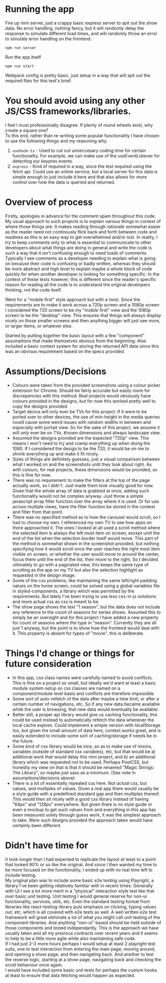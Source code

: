 # Running the app

Fire up mini server, just a crappy basic express server to spit out the show data. No error handling, nothing fancy,
but it will randomly delay the response to simulate different load times, and will randomly throw an error to simulate error handling on the frontend.

```
npm run server
```

Run the app itself

```
npm run start
```

Webpack config is pretty basic, just setup in a way that will spit out the required files for this test's brief.

# You should avoid using any other JS/CSS frameworks/libraries.

I feel I must professionally disagree. If plenty of round wheels exist, why create a square one?\
To this end, rather than re-writing some popular functionality I have chosen to use the following things and my reasoning why.

1. `usehook-ts` - Used to cut out unneccesary coding time for certain functionality. For example, we can make use of the useEventListener for detecting our keypres events.
1. `express` - Kind of required in a way, since the test required using the fetch api. Could use an online service, but a local server for this data is simple enough to just include it here and that also allows for more control over how the data is queried and returned.

# Overview of process

Firstly, apologies in advance for the comment spam throughout this code. My usual approach to such projects is to explain various things in context of where those things are. It makes reading through rationale somewhat easier as the reader need not continously flick back and forth between code and readmes as this is an easy way to get overwhelmed and/or lost. In reality, I try to keep comments only to what is essential to communicate to other developers about what things are doing in general and write the code is such a way that it isn't confusing enough to need loads of comments. Typically I see comments as a developer needing to explain what is going on because their code is confusing or badly written, whereas they should be more abstract and high level to explain maybe a whole block of code quickly for when another developer is looking for something specific. In the context of these tests however, this is different since the reader's specific reason for reading all the code is to understand the original developers thinking, not the code itself.

Went for a "mobile first" style approach but with a twist. Since the requirements are to make it work across a 720p screen and a 1080p screen I considered the 720 screen to be my "mobile first" view and the 1080p screen to be the "desktop" view. This ensures that things will always display nicely on those smaller screens and then anything bigger will just see more, or larger items, or whatever else.

Started by putting together the basic layout with a few "component" assumptions that made themselves obvious from the beginning. Also included a basic context system for storing the returned API data since this was an obvious requirement based on the specs provided.

# Assumptions/Decisions

- Colours were taken from the provided screenshots using a colour picker extension for Chrome. Should be fairly accurate but easily room for discrepencies with this method. Real projects would obviously have colours provided in the designs, but for now this worked pretty well to copy the designs provided.
- Target device will only ever be TVs for this project. If it were to be ported over to other devices, the use of min-height in the media queries could cause some weird issues with random widths in between and especially with portait view. So for the sake of this project, we assume it will _only_ ever be on TVs. Known dimensions and always landscape view.
- Assumed the designs provided are the expected "720p" view. This means I won't need to try and cramp everything up when doing the 1080. If I considered the design to be the 720, it would be on me to shrink everything up and make it fit nicely.
- Sizes of things are definitely guesses, just a visual comparison between what I worked on and the screenshots until they look about right. As with colours, for real projects, these dimensions would be provided, so this is fine for now.
- There was no requirement to make the filters at the top of the page actually work, so I didn't. Just made them look visually good for now. Given that the whole array of data is grabbed at once, adding such functionality would not be complex anyway. Just throw a simple javascript array filter function over the array where it is used. Or for use across multiple views, have the filter function be stored in the context and filter from that point.
- There was no specified method as to how the carousel would scroll, so I had to choose my own. I referenced my own TV to see how apps on there approached it. The ones I looked at all used a scroll method where the selected item is always the left most item on screen, except until the end of the list when the selection border itself would move. This part of the method is somewhat shown in the screenshot provided, but nothing specifying how it would scroll once the user reaches the right most item visible on screen, or whether the user would move to around the center, focus there until the end of the list, then move to the right. So I decided ultimately to go with a paginated view, this keeps the same type of scrolling as the app on my TV but also the selection highlight as requested in the design image.
- Some of the css problems, like maintaining the same left/right padding values on the home screen, could be solved using a global variables file in styled-components, a library which was permitted by the requirements. But lately I've been trying to use less css-in-js solutions and more actual css as css is meant to be.
- The show page shows the text "1 season", but the data does not include any reference to the count of seasons for series shows. Assumed this to simply be an oversight and for this project I have added a new property for count of seasons where the type in "season". Currently they are all just 1 anyway, but the point is to show how the frontend would deal with it. This property is absent for types of "movie", this is deliberate.

# Things I'd change or things for future consideration

- In this app, css class names were carefully named to avoid conflicts. This is fine on a project so small, but ideally we'd want at least a basic module system setup so css classes are named on a component/module level basis and conflicts are therefore impossible.
- Some sort of auto-refetch of the data after maybe a time limit, or after a certain number of navigations, etc. So if any new data became available while the user is browsing, that new data would eventually be available.
- Better still, a proper api library would give us caching functionality, this could be used instead to automatically refetch the data whenever the local cache expires. Could implement a simple version with localStorage too, but given the small amount of data here, context works great, and is easily extended to include some sort of caching/storage if needs be in the future.
- Some kind of css library would be nice, so as to make use of mixins, variables (outside of standard css variables), etc, but that would be a) additional work that would delay this mini project, and b) an additional library which was requested not to be used. Perhaps PostCSS, but honestly my view on that is that it should be renamed "Magic Strings: The Library", so maybe just sass as a minimum. (See note in assumptions/decisions above)
- There is a lot of essentially repeated css here. Not _actual_ css, but values, and multiples of values. Given a real app there would usually be a style guide with a predefined standard gap and then multiples thereof. This would then sit nicely with a good css library instead of having "64px" and "128px" everywhere. But given there is no style guide or even a mockup to get such values from and everything in this app has been measured solely through guess work, it was the simplest approach to take. Were such designs provided the approach taken would have certainly been different.

# Didn't have time for

It took longer than I had expected to replicate the layout at least to a point that looked 90% or so like the original. And since I then wanted my time to be more focused on the functionality, I ended up with no real time left to include testing.\
My original plan was to include some basic e2e testing using Playright, a library I've been getting relatively familiar with in recent times. Generally with UI I see a lot more merit in a "physical" interaction style test like that over basic unit testing. Unit testing I would general reserve for non-ui functionality, services, utils, etc. Even the standard testing format from libraries like react-testing-library puts emphasis on clicking, typing values out, etc, which is all covered with e2e tests as well. A well written e2e test framework will great eliminate a lot of what you might call unit testing of the component libraries. And anything "non-ui" based should be held outside of those components and tested independantly. This is the approach we have usually taken and all my previous contracts over recent years and it seems to help to be a little more agile while also maintaining safe code.\
If I had just 2-3 more hours perhaps I would setup at least 2 playright test suits, one to test interaction from entering the main page, moving around, and opening a show page, and then navigating back. And another to test the reverse logic, starting at a show page, navigating back and checking the scroll behaviour once again. \
I would have included some basic unit tests for perhaps the custom hooks at least to ensure that data fetching would happen as expected.
